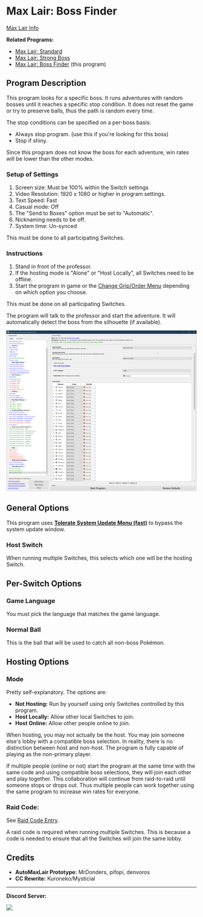 # Max Lair: Boss Finder

[Max Lair Info](MaxLair.md)

**Related Programs:**
- [Max Lair: Standard](MaxLair-Standard.md)
- [Max Lair: Strong Boss](MaxLair-StrongBoss.md)
- [Max Lair: Boss Finder](MaxLair-BossFinder.md) (this program)


## Program Description

This program looks for a specific boss. It runs adventures with random bosses until it reaches a specific stop condition.
It does not reset the game or try to preserve balls, thus the path is random every time.

The stop conditions can be specified on a per-boss basis:
- Always stop program. (use this if you're looking for this boss)
- Stop if shiny.

Since this program does not know the boss for each adventure, win rates will be lower than the other modes.

### Setup of Settings

1. Screen size: Must be 100% within the Switch settings
2. Video Resolution: 1920 x 1080 or higher in program settings.
3. Text Speed: Fast
4. Casual mode: Off
5. The "Send to Boxes" option must be set to "Automatic".
6. Nicknaming needs to be off.
7. System time: Un-synced

This must be done to all participating Switches.

### Instructions

1. Stand in front of the professor.
2. If the hosting mode is "Alone" or "Host Locally", all Switches need to be offline.
3. Start the program in game or the [Change Grip/Order Menu](https://github.com/PokemonAutomation/Microcontroller/blob/master/Wiki/Programs/NintendoSwitch/ChangeGripOrderMenu.md) depending on which option you choose.

This must be done on all participating Switches.

The program will talk to the professor and start the adventure. It will automatically detect the boss from the silhouette (if available).

<img src="images/MaxLairBossFinder-Settings.png">

## General Options

This program uses [**Tolerate System Update Menu (fast)**](/Wiki/Programs/NintendoSwitch/FrameworkSettings.md#tolerate-system-update-menu-fast) to bypass the system update window.

### Host Switch

When running multiple Switches, this selects which one will be the hosting Switch.


## Per-Switch Options

### Game Language

You must pick the language that matches the game language.

### Normal Ball

This is the ball that will be used to catch all non-boss Pokémon.


## Hosting Options

### Mode

Pretty self-explanatory. The options are:
- **Not Hosting:** Run by yourself using only Switches controlled by this program.
- **Host Locally:** Allow other local Switches to join.
- **Host Online:** Allow other people online to join.

When hosting, you may not actually be the host. You may join someone else's lobby with a compatible boss selection. In reality, there is no distinction between host and non-host.
The program is fully capable of playing as the non-primary player.

If multiple people (online or not) start the program at the same time with the same code and using compatible boss selections, they will join each other and play together.
This collaboration will continue from raid-to-raid until someone stops or drops out. Thus multiple people can work together using the same program to increase win rates for everyone.

### Raid Code:

See [Raid Code Entry](https://github.com/PokemonAutomation/Microcontroller/blob/master/Wiki/Programs/PokemonSwSh/RaidCode.md).

A raid code is required when running multiple Switches. This is because a code is needed to ensure that all the Switches will join the same lobby.


## Credits

- **AutoMaxLair Prototype:** MrDonders, pifopi, denvoros
- **CC Rewrite:** Kuroneko/Mysticial



<hr>

**Discord Server:** 

[<img src="https://canary.discordapp.com/api/guilds/695809740428673034/widget.png?style=banner2">](https://discord.gg/cQ4gWxN)



